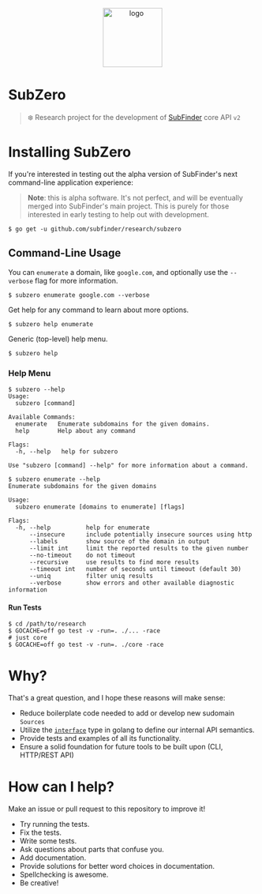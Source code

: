 <p align="center">
  <img alt="logo" height="120" src="https://github.com/subfinder/research/blob/master/logo.png"/>
<p>

# SubZero
> ❄️  Research project for the development of [SubFinder](https://github.com/subfinder/subfinder) core API `v2`

# Installing SubZero
If you're interested in testing out the alpha version of SubFinder's next command-line application experience:
> **Note**: this is alpha software. It's not perfect, and will be eventually merged into SubFinder's main project. This is purely for those interested in early testing to help out with development.
```console
$ go get -u github.com/subfinder/research/subzero
```

## Command-Line Usage
You can `enumerate` a domain, like `google.com`, and optionally use the `--verbose` flag for more information.
```console
$ subzero enumerate google.com --verbose
```

Get help for any command to learn about more options.
```console
$ subzero help enumerate
```

Generic (top-level) help menu.
```console
$ subzero help
```

### Help Menu

```console
$ subzero --help
Usage:
  subzero [command]

Available Commands:
  enumerate   Enumerate subdomains for the given domains.
  help        Help about any command

Flags:
  -h, --help   help for subzero

Use "subzero [command] --help" for more information about a command.
```

```console
$ subzero enumerate --help
Enumerate subdomains for the given domains

Usage:
  subzero enumerate [domains to enumerate] [flags]

Flags:
  -h, --help          help for enumerate
      --insecure      include potentially insecure sources using http
      --labels        show source of the domain in output
      --limit int     limit the reported results to the given number
      --no-timeout    do not timeout
      --recursive     use results to find more results
      --timeout int   number of seconds until timeout (default 30)
      --uniq          filter uniq results
      --verbose       show errors and other available diagnostic information
```

#### Run Tests
```console
$ cd /path/to/research
$ GOCACHE=off go test -v -run=. ./... -race
# just core
$ GOCACHE=off go test -v -run=. ./core -race
```

# Why?
That's a great question, and I hope these reasons will make sense:

* Reduce boilerplate code needed to add or develop new sudomain `Sources`
* Utilize the [`interface`](https://gobyexample.com/interfaces) type in golang to define our internal API semantics.
* Provide tests and examples of all its functionality.
* Ensure a solid foundation for future tools to be built upon (CLI, HTTP/REST API)

# How can I help?
Make an issue or pull request to this repository to improve it!

* Try running the tests.
* Fix the tests.
* Write some tests.
* Ask questions about parts that confuse you.
* Add documentation.
* Provide solutions for better word choices in documentation.
* Spellchecking is awesome.
* Be creative!

